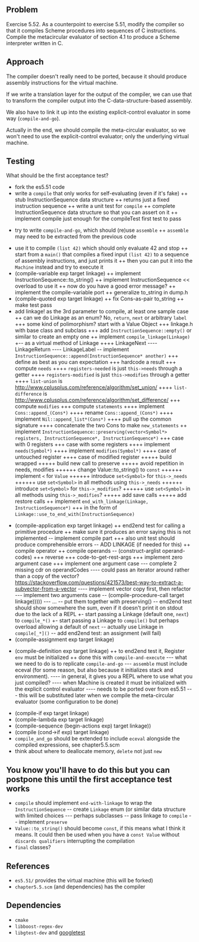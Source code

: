 ## Problem

Exercise 5.52. As a counterpoint to exercise 5.51, modify the compiler so that it compiles Scheme procedures into
sequences of C instructions. Compile the metacircular evaluator of section 4.1 to produce a Scheme interpreter
written in C.

## Approach

The compiler doesn't really need to be ported, because it should produce assembly instructions for the virtual machine.

If we write a translation layer for the output of the compiler, we can use that to transform the compiler output into the C-data-structure-based assembly.

We also have to link it up into the existing explicit-control evaluator in some way (`compile-and-go`).

Actually in the end, we should compile the meta-circular evaluator, so we won't need to use the explicit-control evaluator; only the underlying virtual machine.

## Testing

What should be the first acceptance test?

+ fork the es5.51 code
+ write a `compile` that only works for self-evaluating (even if it's fake)
++ stub InstructionSequence data structure
++ returns just a fixed instruction sequence
++ write a unit test for `compile`
++ complete InstructionSequence data structure so that you can assert on it
++ implement compile just enough for the compileTest first test to pass
- try to write `compile-and-go`, which should (re)use `assemble`
++ `assemble` may need to be extracted from the previous code
+ use it to compile `(list 42)` which should only evaluate 42 and stop
++ start from a `main()` that compiles a fixed input `(list 42)` to a sequence of assembly instructions, and just prints it
++ then you can put it into the `Machine` instead and try to execute it
+ (compile-variable exp target linkage)
++ implement InstructionSequence::to_string()
++ implement InstructionSequence << overload to use it
++ now do you have a good error message?
++ implement the compile-variable port
++ generalize to_string in dump.h
+ (compile-quoted exp target linkage)
++ fix Cons-as-pair to_string
++ make test pass
+ add linkage! as the 3rd parameter to compile, at least one sample case
++ can we do Linkage as an enum? No, `return`, `next` or arbitrary `label`
+++ some kind of polimorphism? start with a Value Object
+++ linkage.h with base class and subclass
+++ add `InstructionSequence::empty()` or similar to create an empty one
++ implement `compile_linkage(Linkage)`
+-- as a virtual method of Linkage
++++ LinkageNext
---- LinkageReturn
---- LinkageLabel
-- implement `InstructionSequence::append(InstructionSequence* another)`
+++ define as best as you can expectation
+++ hardcode a result
+++ compute `needs`
++++ `registers-needed` is just `this->needs` through a getter
++++ `registers-modified` is just `this->modifies` through a getter
++++ `list-union` is http://www.cplusplus.com/reference/algorithm/set_union/
++++ `list-difference` is http://www.cplusplus.com/reference/algorithm/set_difference/
+++ compute `modifies`
+++ compute `statements`
++++ implement `Cons::append_(Cons*)`
++++ rename `Cons::append_(Cons*)`
++++ implement `Nil::append_list*(Cons*)`
++++ pull up the common signature
++++ concatenate the two Cons to make `new_statements`
++ implement `InstructionSequence::preserving(vector<Symbol*> registers, InstructionSequence*, InstructionSequence*)`
+++ case with 0 registers
+++ case with some registers
++++ implement `needs(Symbol*)`
++++ implement `modifies(Symbol*)`
++++ case of untouched register
++++ case of modified register
+++++ build wrapped
+++++ build new call to preserve
+++++ avoid repetition in needs, modifies
++++++ change Value::to_string() to `const`
++++++ implement `<` for `Value`
++++++ introduce `set<Symbol>` for `this->_needs`
++++++ use `set<Symbol>` in all methods using `this->_needs`
++++++ introduce `set<Symbol>` for `this->_modifies`?
++++++ use `set<Symbol>` in all methods using `this->_modifies`?
+++++ add save calls
+++++ add restore calls
++ implement `end_with_linkage(Linkage, InstructionSequence*)`
+++ in the form of `Linkage::use_to_end_with(InstructionSequence)`
- (compile-application exp target linkage)
++ end2end test for calling a primitive procedure
++ make sure it produces an error saying this is not implemented
-- implement compile part
+++ also unit test should produce comprehensible errors
-- ADD LINKAGE (if needed for this)
++ compile operator
++ compile operands
-- (construct-arglist operand-codes)
+++ reverse
+++ code-to-get-rest-args
+++ implement zero argument case
+++ implement one argument case
--- complete 2 missing cdr on operandCodes
---- could pass an iterator around rather than a copy of the vector? https://stackoverflow.com/questions/421573/best-way-to-extract-a-subvector-from-a-vector
---- implement vector copy first, then refactor
--- implement two arguments case
-- (compile-procedure-call target linkage)))))
--- ...
-- put them together with preserving()
-- end2end test should show somewhere the sum, even if it doesn't print it on stdout due to the lack of a REPL
+- start passing a Linkage (default one, `next`) to `compile_*()`
+- start passing a Linkage to `compile()` but perhaps overload allowing a default of `next`
-- actually use Linkage in `compile[_*]()`
-- add end2end test: an assignment (will fail)
- (compile-assignment exp target linkage)
+ (compile-definition exp target linkage)
++ to end2end test it, Register `env` must be initialized
++ done this with `compile-and-execute`
--- what we need to do is to replicate `compile-and-go`
--- `assemble` must include eceval (for some reason, but also because it initializes stack and environment).
---- in general, it gives you a REPL where to use what you just compiled?
---- when Machine is created it must be initialized with the explicit control evaluator
---- needs to be ported over from es5.51
--- this will be substituted later when we compile the meta-circular evaluator (some configuration to be done)
- (compile-if exp target linkage)
- (compile-lambda exp target linkage)
- (compile-sequence (begin-actions exp) target linkage))
- (compile (cond->if exp) target linkage)
- `compile_and_go` should be extended to include `eceval` alongside the compiled expressions, see chapter5.5.scm
- think about where to deallocate memory, `delete` not just `new`

## You know you'll have to do this but you can postpone this until the first acceptance test works
- `compile` should implement `end-with-linkage` to wrap the `InstructionSequence`
-- create `Linkage` enum (or similar data structure with limited choices
--- perhaps subclasses
-- pass linkage to `compile`
-- implement `preserve`
- `Value::to_string()` should become `const`, if this means what I think it means. It could then be used when you have a `const Value` without `discards qualifiers` interrupting the compilation
- `final` classes?

## References

- `es5.51/` provides the virtual machine (this will be forked)
- `chapter5.5.scm` (and dependencies) has the compiler

## Dependencies

- `cmake`
- `libboost-regex-dev`
- `libgtest-dev` and [googletest](https://www.eriksmistad.no/getting-started-with-google-test-on-ubuntu/)
